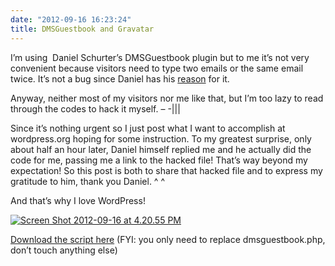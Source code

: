 ```yaml
---
date: "2012-09-16 16:23:24"
title: DMSGuestbook and Gravatar
---
```


I’m using  Daniel Schurter’s DMSGuestbook plugin but to me it’s not very convenient because visitors need to type two emails or the same email twice. It’s not a bug since Daniel has his [reason](http://wordpress.org/support/topic/gravatars-in-dmsguestbook?replies=4) for it.

Anyway, neither most of my visitors nor me like that, but I’m too lazy to read through the codes to hack it myself. – -|||

Since it’s nothing urgent so I just post what I want to accomplish at wordpress.org hoping for some instruction. To my greatest surprise, only about half an hour later, Daniel himself replied me and he actually did the code for me, passing me a link to the hacked file! That’s way beyond my expectation! So this post is both to share that hacked file and to express my gratitude to him, thank you Daniel. ^ ^

And that’s why I love WordPress!

[![](https://architech-blog.s3-ap-southeast-1.amazonaws.com/content/images/uploads/2012/09/Screen-Shot-2012-09-16-at-4.20.55-PM-300x253.png "Screen Shot 2012-09-16 at 4.20.55 PM")](https://architech-blog.s3-ap-southeast-1.amazonaws.com/content/images/uploads/2012/09/Screen-Shot-2012-09-16-at-4.20.55-PM.png)

[Download the script here](https://architech-blog.s3-ap-southeast-1.amazonaws.com/content/images/uploads/2012/09/dmsguestbook_for_BlueWhale.zip "download the file") (FYI: you only need to replace dmsguestbook.php, don’t touch anything else)
